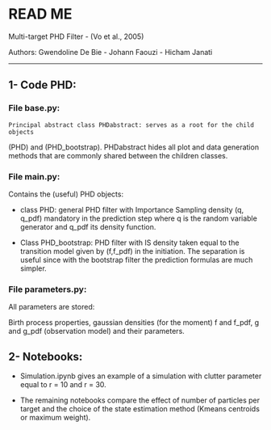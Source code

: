 # READ ME 


Multi-target PHD Filter -  (Vo et al., 2005) 

Authors: Gwendoline De Bie - Johann Faouzi - Hicham Janati 

----------------------------------------------------------


## 1- Code PHD: 

### File base.py: 

	Principal abstract class PHDabstract: serves as a root for the child objects
(PHD) and (PHD_bootstrap). PHDabstract hides all plot and data generation methods
that are commonly shared between the children classes.

### File main.py: 

   Contains the (useful) PHD objects:

- class PHD: general PHD filter with Importance Sampling density (q, q_pdf) mandatory
in the prediction step where q is the random variable generator and q_pdf its density function.

- Class PHD_bootstrap: PHD filter with IS density taken equal to the transition 
model given by (f,f_pdf) in the initiation. The separation is useful since with
the bootstrap filter the prediction formulas are much simpler.

### File parameters.py:

   All parameters are stored:
 
Birth process properties, gaussian densities (for the moment) f and f_pdf, g and g_pdf (observation model) and their parameters.


## 2- Notebooks:

  - Simulation.ipynb gives an example of a simulation with clutter parameter equal to r = 10 and r = 30.

  - The remaining notebooks compare the effect of number of particles per target and the choice of the state estimation method (Kmeans centroids or maximum weight).
